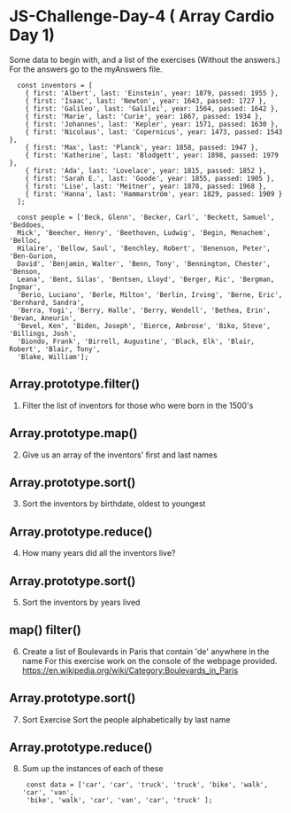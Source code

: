 # JS-Challenge-Day-4 ( Array Cardio Day 1)
  Some data to begin with, and a list of the exercises (Without the answers.)
  For the answers go to the myAnswers file.
  

      const inventors = [
        { first: 'Albert', last: 'Einstein', year: 1879, passed: 1955 },
        { first: 'Isaac', last: 'Newton', year: 1643, passed: 1727 },
        { first: 'Galileo', last: 'Galilei', year: 1564, passed: 1642 },
        { first: 'Marie', last: 'Curie', year: 1867, passed: 1934 },
        { first: 'Johannes', last: 'Kepler', year: 1571, passed: 1630 },
        { first: 'Nicolaus', last: 'Copernicus', year: 1473, passed: 1543 },
        { first: 'Max', last: 'Planck', year: 1858, passed: 1947 },
        { first: 'Katherine', last: 'Blodgett', year: 1898, passed: 1979 },
        { first: 'Ada', last: 'Lovelace', year: 1815, passed: 1852 },
        { first: 'Sarah E.', last: 'Goode', year: 1855, passed: 1905 },
        { first: 'Lise', last: 'Meitner', year: 1878, passed: 1968 },
        { first: 'Hanna', last: 'Hammarström', year: 1829, passed: 1909 }
      ];
  
      const people = ['Beck, Glenn', 'Becker, Carl', 'Beckett, Samuel', 'Beddoes, 
      Mick', 'Beecher, Henry', 'Beethoven, Ludwig', 'Begin, Menachem', 'Belloc, 
      Hilaire', 'Bellow, Saul', 'Benchley, Robert', 'Benenson, Peter', 'Ben-Gurion, 
      David', 'Benjamin, Walter', 'Benn, Tony', 'Bennington, Chester', 'Benson, 
      Leana', 'Bent, Silas', 'Bentsen, Lloyd', 'Berger, Ric', 'Bergman, Ingmar', 
      'Berio, Luciano', 'Berle, Milton', 'Berlin, Irving', 'Berne, Eric', 'Bernhard, Sandra', 
      'Berra, Yogi', 'Berry, Halle', 'Berry, Wendell', 'Bethea, Erin', 'Bevan, Aneurin', 
      'Bevel, Ken', 'Biden, Joseph', 'Bierce, Ambrose', 'Biko, Steve', 'Billings, Josh', 
      'Biondo, Frank', 'Birrell, Augustine', 'Black, Elk', 'Blair, Robert', 'Blair, Tony', 
      'Blake, William'];
 
 
 
 
 
 ## Array.prototype.filter()
 1. Filter the list of inventors for those who were born in the 1500's
  

  ## Array.prototype.map()
  2. Give us an array of the inventors' first and last names
 

  ## Array.prototype.sort()
  3. Sort the inventors by birthdate, oldest to youngest
  

  ## Array.prototype.reduce()
  4. How many years did all the inventors live?
  

  ## Array.prototype.sort()
  5. Sort the inventors by years lived
  

  ## map() filter()
  6. Create a list of Boulevards in Paris that contain 'de' anywhere in the name
  For this exercise work on the console of the webpage provided.
  https://en.wikipedia.org/wiki/Category:Boulevards_in_Paris
 

  ## Array.prototype.sort()
  7. Sort Exercise
  Sort the people alphabetically by last name


  ## Array.prototype.reduce()
  8. Sum up the instances of each of these
  
          const data = ['car', 'car', 'truck', 'truck', 'bike', 'walk', 'car', 'van', 
          'bike', 'walk', 'car', 'van', 'car', 'truck' ];

 
